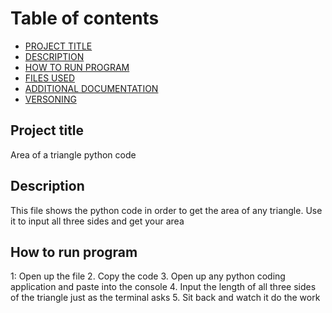 # Table of contents

- [PROJECT TITLE](#Project-Title)
- [DESCRIPTION](#Description)
- [HOW TO RUN PROGRAM](#How-to-run-program)
- [FILES USED](#files-used)
- [ADDITIONAL DOCUMENTATION](#additonal-documentation)
- [VERSONING](#versoning)

## Project title
Area of a triangle python code

## Description
This file shows the python code in order to get the area of any triangle. Use it to input all three sides and get your area

## How to run program
1: Open up the file
2. Copy the code 
3. Open up any python coding application and paste into the console
4. Input the length of all three sides of the triangle just as the terminal asks
5. Sit back and watch it do the work
